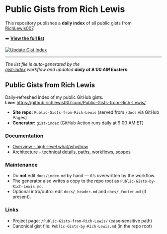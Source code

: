 # Public Gists from Rich Lewis

This repository publishes a **daily index** of all public gists from  
[RichLewis007](https://gist.github.com/RichLewis007).

➡️ **[View the full list](./Public-Gists-from-Rich-Lewis.md)**

[![Update Gist Index](https://github.com/RichLewis007/gist-index/actions/workflows/update-gist-index.yml/badge.svg)](https://github.com/RichLewis007/gist-index/actions/workflows/update-gist-index.yml)

---

_The list file is auto-generated by the  
[gist-index](https://github.com/RichLewis007/gist-index) workflow and updated **daily at 9:00 AM Eastern**._



## Public Gists from Rich Lewis

Daily‑refreshed index of my public GitHub gists.  
**Live:** https://github.richlewis007.com/Public-Gists-from-Rich-Lewis/

- **Site repo:** `Public-Gists-from-Rich-Lewis` (served from `/docs` via GitHub Pages)
- **Generator:** `gist-index` (GitHub Action runs daily at 9:00 AM ET)

### Documentation
- [Overview - high-level what/why/how](docs/OVERVIEW.md)
- [Architecture - technical details, paths, workflows, scopes](docs/ARCHITECTURE.md)

### Maintenance
- Do **not** edit `docs/index.md` by hand — it’s overwritten by the workflow.
- The generator also writes a copy to the repo root as `Public-Gists-by-Rich-Lewis.md`.
- Optional intro/outro: edit `docs/_header.md` and `docs/_footer.md` (if present).

### Links
- Project page: `/Public-Gists-from-Rich-Lewis/` (case‑sensitive path)
- Canonical gist file: `Public-Gists-by-Rich-Lewis.md` (in the repo root)

